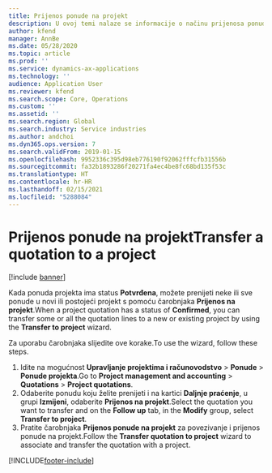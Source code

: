 ```yaml
---
title: Prijenos ponude na projekt
description: U ovoj temi nalaze se informacije o načinu prijenosa ponude na novi ili postojeći projekt.
author: kfend
manager: AnnBe
ms.date: 05/28/2020
ms.topic: article
ms.prod: ''
ms.service: dynamics-ax-applications
ms.technology: ''
audience: Application User
ms.reviewer: kfend
ms.search.scope: Core, Operations
ms.custom: ''
ms.assetid: ''
ms.search.region: Global
ms.search.industry: Service industries
ms.author: andchoi
ms.dyn365.ops.version: 7
ms.search.validFrom: 2019-01-15
ms.openlocfilehash: 9952336c395d98eb776190f92062fffcfb31556b
ms.sourcegitcommit: fa32b1893286f20271fa4ec4be8fc68bd135f53c
ms.translationtype: HT
ms.contentlocale: hr-HR
ms.lasthandoff: 02/15/2021
ms.locfileid: "5288084"
---
```

# <a name="transfer-a-quotation-to-a-project"></a><span data-ttu-id="53c30-103">Prijenos ponude na projekt</span><span class="sxs-lookup"><span data-stu-id="53c30-103">Transfer a quotation to a project</span></span>

[!include [banner](../includes/banner.md)]

<span data-ttu-id="53c30-104">Kada ponuda projekta ima status **Potvrđena**, možete prenijeti neke ili sve ponude u novi ili postojeći projekt s pomoću čarobnjaka **Prijenos na projekt**.</span><span class="sxs-lookup"><span data-stu-id="53c30-104">When a project quotation has a status of **Confirmed**, you can transfer some or all the quotation lines to a new or existing project by using the **Transfer to project** wizard.</span></span> 

<span data-ttu-id="53c30-105">Za uporabu čarobnjaka slijedite ove korake.</span><span class="sxs-lookup"><span data-stu-id="53c30-105">To use the wizard, follow these steps.</span></span>

1. <span data-ttu-id="53c30-106">Idite na mogućnost **Upravljanje projektima i računovodstvo** > **Ponude** > **Ponude projekta**.</span><span class="sxs-lookup"><span data-stu-id="53c30-106">Go to **Project management and accounting** > **Quotations** > **Project quotations**.</span></span>
2. <span data-ttu-id="53c30-107">Odaberite ponudu koju želite prenijeti i na kartici **Daljnje praćenje**, u grupi **Izmijeni**, odaberite **Prijenos na projekt**.</span><span class="sxs-lookup"><span data-stu-id="53c30-107">Select the quotation you want to transfer and on the **Follow up** tab, in the **Modify** group, select **Transfer to project**.</span></span>
3. <span data-ttu-id="53c30-108">Pratite čarobnjaka **Prijenos ponude na projekt** za povezivanje i prijenos ponude na projekt.</span><span class="sxs-lookup"><span data-stu-id="53c30-108">Follow the **Transfer quotation to project** wizard to associate and transfer the quotation with a project.</span></span>


[!INCLUDE[footer-include](../includes/footer-banner.md)]